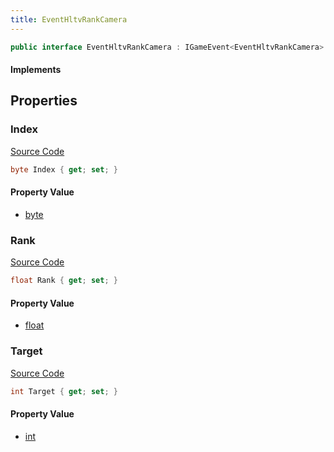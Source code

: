```yaml
---
title: EventHltvRankCamera
---
```


```csharp
public interface EventHltvRankCamera : IGameEvent<EventHltvRankCamera>
```

#### Implements

## Properties

### Index

[Source Code](https://github.com/swiftly-solution/swiftlys2/blob/beta/managed/src/SwiftlyS2.Generated/GameEvents/Interfaces/EventHltvRankCamera.cs#L24)

```csharp
byte Index { get; set; }
```

#### Property Value

- [byte](https://learn.microsoft.com/dotnet/api/system.byte)

### Rank

[Source Code](https://github.com/swiftly-solution/swiftlys2/blob/beta/managed/src/SwiftlyS2.Generated/GameEvents/Interfaces/EventHltvRankCamera.cs#L31)

```csharp
float Rank { get; set; }
```

#### Property Value

- [float](https://learn.microsoft.com/dotnet/api/system.single)

### Target

[Source Code](https://github.com/swiftly-solution/swiftlys2/blob/beta/managed/src/SwiftlyS2.Generated/GameEvents/Interfaces/EventHltvRankCamera.cs#L38)

```csharp
int Target { get; set; }
```

#### Property Value

- [int](https://learn.microsoft.com/dotnet/api/system.int32)

